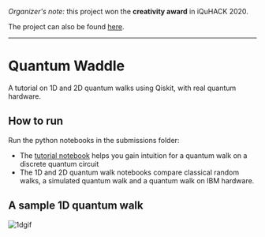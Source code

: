 
_Organizer's note:_ this project won the **creativity award** in iQuHACK 2020.

The project can also be found [here](https://github.com/biswaroopmukherjee/Quantum-Waddle).

---

# Quantum Waddle 

A tutorial on 1D and 2D quantum walks using Qiskit, with real quantum hardware.

## How to run

Run the python notebooks in the submissions folder:

- The [tutorial notebook](Tutorial.ipynb) helps you gain intuition for a quantum walk on a discrete quantum circuit
- The 1D and 2D quantum walk notebooks compare classical random walks, a simulated quantum walk and a quantum walk on IBM hardware.

## A sample 1D quantum walk 
![1dgif](https://i.imgur.com/xxKeFPo.gif)

